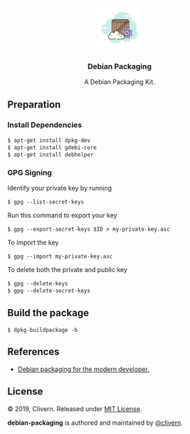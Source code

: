 <p align="center">
    <img alt="Debian Packaging Logo" src="https://raw.githubusercontent.com/clivern/debian-packaging/master/assets/img/logo.png" height="100" />
    <h3 align="center">Debian Packaging</h3>
    <p align="center">A Debian Packaging Kit.</p>
</p>


## Preparation

### Install Dependencies

```console
$ apt-get install dpkg-dev
$ apt-get install gdebi-core
$ apt-get install debhelper
```

### GPG Signing

Identify your private key by running

```console
$ gpg --list-secret-keys
```

Run this command to export your key

```console
$ gpg --export-secret-keys $ID > my-private-key.asc
```

To import the key

```console
$ gpg --import my-private-key.asc
```

To delete both the private and public key

```console
$ gpg --delete-keys
$ gpg --delete-secret-keys
```


## Build the package

```console
$ dpkg-buildpackage -b
```


## References

- [Debian packaging for the modern developer.](https://github.com/phusion/debian-packaging-for-the-modern-developer)


## License

© 2019, Clivern. Released under [MIT License](https://opensource.org/licenses/mit-license.php).

**debian-packaging** is authored and maintained by [@clivern](http://github.com/clivern).